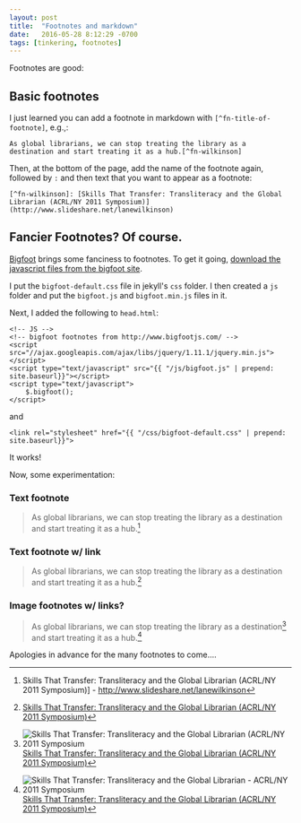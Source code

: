 ```yaml
---
layout: post
title:  "Footnotes and markdown"
date:   2016-05-28 8:12:29 -0700
tags: [tinkering, footnotes]
---
```


Footnotes are good<!--break-->:

## Basic footnotes

I just learned you can add a footnote in markdown with ``` [^fn-title-of-footnote] ```, e.g.,:

```
As global librarians, we can stop treating the library as a destination and start treating it as a hub.[^fn-wilkinson]
```

Then, at the bottom of the page, add the name of the footnote again, followed by ```:``` and then text that you want to appear as a footnote:

```
[^fn-wilkinson]: [Skills That Transfer: Transliteracy and the Global Librarian (ACRL/NY 2011 Symposium)](http://www.slideshare.net/lanewilkinson)
```

## Fancier Footnotes? Of course.

[Bigfoot](http://www.bigfootjs.com/) brings some fanciness to footnotes. To get it going, [download the javascript files from the bigfoot site](http://www.bigfootjs.com/).

I put the ```bigfoot-default.css``` file in jekyll's ```css``` folder. I then created a ```js``` folder and put the ```bigfoot.js``` and ```bigfoot.min.js``` files in it.

Next, I added the following to ```head.html```:

```
<!-- JS -->
<!-- bigfoot footnotes from http://www.bigfootjs.com/ -->
<script src="//ajax.googleapis.com/ajax/libs/jquery/1.11.1/jquery.min.js"></script>
<script type="text/javascript" src="{{ "/js/bigfoot.js" | prepend: site.baseurl}}"></script>
<script type="text/javascript">
    $.bigfoot();
</script>
```

and

```
<link rel="stylesheet" href="{{ "/css/bigfoot-default.css" | prepend: site.baseurl}}">
```

It works!

Now, some experimentation:

### Text footnote
> As global librarians, we can stop treating the library as a destination and start treating it as a hub.[^fn-wilkinson-text]

### Text footnote w/ link

> As global librarians, we can stop treating the library as a destination and start treating it as a hub.[^fn-wilkinson-text-link]

### Image footnotes w/ links?

> As global librarians, we can stop treating the library as a destination[^fn-wilkinson-image-1] and start treating it as a hub.[^fn-wilkinson-image-2]

Apologies in advance for the many footnotes to come....


[^fn-wilkinson-text]: Skills That Transfer: Transliteracy and the Global Librarian (ACRL/NY 2011 Symposium)] - http://www.slideshare.net/lanewilkinson
[^fn-wilkinson-text-link]: [Skills That Transfer: Transliteracy and the Global Librarian (ACRL/NY 2011 Symposium)](http://www.slideshare.net/lanewilkinson)
[^fn-wilkinson-image-1]: ![Skills That Transfer: Transliteracy and the Global Librarian (ACRL/NY 2011 Symposium](https://www.evernote.com/l/AN8xIQlpDWRJ5YTdu-s4Duz2GgcluNYWM6cB/image.png) [Skills That Transfer: Transliteracy and the Global Librarian (ACRL/NY 2011 Symposium)](http://www.slideshare.net/lanewilkinson)
[^fn-wilkinson-image-2]: ![Skills That Transfer: Transliteracy and the Global Librarian - ACRL/NY 2011 Symposium](https://www.evernote.com/l/AN-C4CqLTcZPNbNptPEcwWGBMCsWDLz8f_sB/image.png) [Skills That Transfer: Transliteracy and the Global Librarian (ACRL/NY 2011 Symposium)](http://www.slideshare.net/lanewilkinson)






